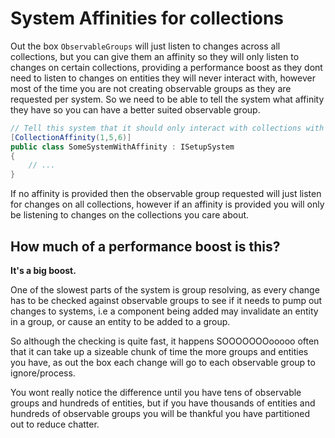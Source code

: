 # System Affinities for collections

Out the box `ObservableGroups` will just listen to changes across all collections, but you can give them an affinity so they will only listen to changes on certain collections, providing a performance boost as they dont need to listen to changes on entities they will never interact with, however most of the time you are not creating observable groups as they are requested per system. So we need to be able to tell the system what affinity they have so you can have a better suited observable group.

```c#
// Tell this system that it should only interact with collections with id 1,5,6
[CollectionAffinity(1,5,6)]
public class SomeSystemWithAffinity : ISetupSystem
{
    // ...
}
```

If no affinity is provided then the observable group requested will just listen for changes on all collections, however if an affinity is provided you will only be listening to changes on the collections you care about.

## How much of a performance boost is this?

**It's a big boost.**

One of the slowest parts of the system is group resolving, as every change has to be checked against observable groups to see if it needs to pump out changes to systems, i.e a component being added may invalidate an entity in a group, or cause an entity to be added to a group.

So although the checking is quite fast, it happens SOOOOOOOooooo often that it can take up a sizeable chunk of time the more groups and entities you have, as out the box each change will go to each observable group to ignore/process.

You wont really notice the difference until you have tens of observable groups and hundreds of entities, but if you have thousands of entities and hundreds of observable groups you will be thankful you have partitioned out to reduce chatter.